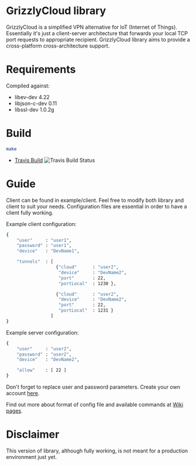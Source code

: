 
# GrizzlyCloud library

GrizzlyCloud is a simplified VPN alternative for IoT (Internet of Things). Essentially it's just a client-server architecture that forwards your local TCP port requests to appropriate recipient. GrizzlyCloud library aims to provide a cross-platform cross-architecture support.

# Requirements

Compiled against:
- libev-dev 4.22
- libjson-c-dev 0.11
- libssl-dev 1.0.2g

# Build

```sh
make
```

- [Travis Build](https://travis-ci.org/GrizzlyCloud/grizzlycloudlib) ![Travis Build Status](https://travis-ci.org/GrizzlyCloud/grizzlycloudlib.svg?branch=master)

# Guide

Client can be found in example/client. Feel free to modify both library and client to suit your needs. Configuration files are essential in order to have a client fully working.

Example client configuration:
```sh
{
    "user"     : "user1",
    "password" : "user1",
    "device"   : "DevName1",

    "tunnels"  : [
                   {"cloud"      : "user2",
                    "device"     : "DevName2",
                    "port"       : 22,
                    "portLocal"  : 1230 },

                   {"cloud"      : "user2",
                    "device"     : "DevName2",
                    "port"       : 22,
                    "portLocal"  : 1231 }
                 ]
}
```

Example server configuration:
```sh
{
    "user"     : "user2",
    "password" : "user2",
    "device"   : "DevName2",

    "allow"    : [ 22 ]
}
```

Don't forget to replace user and password parameters. Create your own account [here](https://grizzlycloud.com/signup.php).

Find out more about format of config file and available commands at [Wiki pages](https://grizzlycloud.com/wiki/doku.php?id=commands).

# Disclaimer

This version of library, although fully working, is not meant for a production environment just yet.
